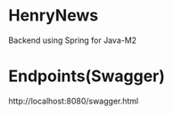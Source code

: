 # HenryNews
Backend using Spring for Java-M2 

# Endpoints(Swagger)
http://localhost:8080/swagger.html

